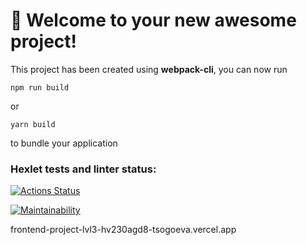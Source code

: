 # 🚀 Welcome to your new awesome project!

This project has been created using **webpack-cli**, you can now run

```
npm run build
```

or

```
yarn build
```

to bundle your application

### Hexlet tests and linter status:
[![Actions Status](https://github.com/Tsogoeva/frontend-project-lvl3/workflows/hexlet-check/badge.svg)](https://github.com/Tsogoeva/frontend-project-lvl3/actions)

[![Maintainability](https://api.codeclimate.com/v1/badges/328957167f7e63857dd3/maintainability)](https://codeclimate.com/github/Tsogoeva/frontend-project-lvl3/maintainability)

frontend-project-lvl3-hv230agd8-tsogoeva.vercel.app
